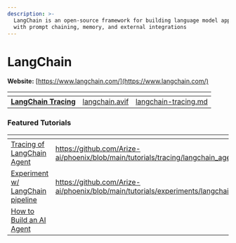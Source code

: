 ```yaml
---
description: >-
  LangChain is an open-source framework for building language model applications
  with prompt chaining, memory, and external integrations
---
```


# LangChain

**Website:** [https://www.langchain.com/](https://www.langchain.com/)

<table data-card-size="large" data-view="cards"><thead><tr><th></th><th data-hidden data-card-cover data-type="files"></th><th data-hidden data-card-target data-type="content-ref"></th></tr></thead><tbody><tr><td><a href="langchain-tracing.md"><strong>LangChain Tracing</strong></a></td><td><a href="../../.gitbook/assets/langchain.avif">langchain.avif</a></td><td><a href="langchain-tracing.md">langchain-tracing.md</a></td></tr></tbody></table>

### Featured Tutorials&#x20;

<table data-view="cards"><thead><tr><th></th><th data-hidden data-card-target data-type="content-ref"></th><th data-hidden data-card-cover data-type="files"></th></tr></thead><tbody><tr><td><a href="https://github.com/Arize-ai/phoenix/blob/main/tutorials/tracing/langchain_agent_tracing_tutorial.ipynb">Tracing of LangChain Agent</a></td><td><a href="https://github.com/Arize-ai/phoenix/blob/main/tutorials/tracing/langchain_agent_tracing_tutorial.ipynb">https://github.com/Arize-ai/phoenix/blob/main/tutorials/tracing/langchain_agent_tracing_tutorial.ipynb</a></td><td><a href="../../.gitbook/assets/Tracing_a_Langchain_Agent_1.jpg">Tracing_a_Langchain_Agent_1.jpg</a></td></tr><tr><td><a href="https://github.com/Arize-ai/phoenix/blob/main/tutorials/experiments/langchain_email_extraction.ipynb">Experiment w/ LangChain pipeline </a></td><td><a href="https://github.com/Arize-ai/phoenix/blob/main/tutorials/experiments/langchain_email_extraction.ipynb">https://github.com/Arize-ai/phoenix/blob/main/tutorials/experiments/langchain_email_extraction.ipynb</a></td><td><a href="../../.gitbook/assets/Experiment_with_a_Langchain_Pipeline_1.jpg">Experiment_with_a_Langchain_Pipeline_1.jpg</a></td></tr><tr><td><a href="https://arize.com/blog/how-to-build-an-ai-agent/">How to Build an AI Agent</a></td><td></td><td><a href="../../.gitbook/assets/How-to-Build-an-AI-Agent-blog-1021x560-1 (1).webp">How-to-Build-an-AI-Agent-blog-1021x560-1 (1).webp</a></td></tr></tbody></table>
